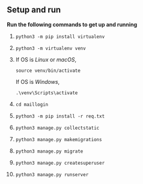 ## Setup and run

**Run the following commands to get up and running**

1. `python3 -m pip install virtualenv`
2. `python3 -m virtualenv venv`

    

3. If OS is *Linux* or *macOS*,

    `source venv/bin/activate`

    If OS is *Windows*,

    `.\venv\Scripts\activate`

4. `cd maillogin`
5. `python3 -m pip install -r req.txt`
6. `python3 manage.py collectstatic`
7. `python3 manage.py makemigrations`
8. `python3 manage.py migrate`
9. `python3 manage.py createsuperuser`
10. `python3 manage.py runserver`
